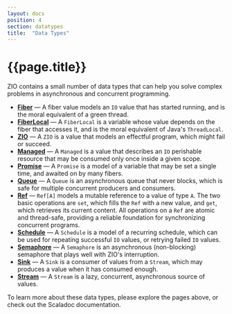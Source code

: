 ```yaml
---
layout: docs
position: 4
section: datatypes
title:  "Data Types"
---
```


# {{page.title}}

ZIO contains a small number of data types that can help you solve complex problems in asynchronous and concurrent programming.

 - **[Fiber](fiber.html)** — A fiber value models an `IO` value that has started running, and is the moral equivalent of a green thread.
 - **[FiberLocal](fiberlocal.html)** — A `FiberLocal` is a variable whose value depends on the fiber that accesses it, and is the moral equivalent of Java's `ThreadLocal`.
 - **[ZIO](io.html)** — A `ZIO` is a value that models an effectful program, which might fail or succeed.
 - **[Managed](managed.html)** — A `Managed` is a value that describes an `IO` perishable resource that may be consumed only once inside a given scope.
 - **[Promise](promise.html)** — A `Promise` is a model of a variable that may be set a single time, and awaited on by many fibers.
 - **[Queue](queue.html)** — A `Queue` is an asynchronous queue that never blocks, which is safe for multiple concurrent producers and consumers.
 - **[Ref](ref.html)** — `Ref[A]` models a mutable reference to a value of type `A`. The two basic operations are `set`, which fills the `Ref` with a new value, and `get`, which retrieves its current content. All operations on a `Ref` are atomic and thread-safe, providing a reliable foundation for synchronizing concurrent programs.
 - **[Schedule](schedule.html)** — A `Schedule` is a model of a recurring schedule, which can be used for repeating successful `IO` values, or retrying failed `IO` values.
 - **[Semaphore](semaphore.html)** — A `Semaphore` is an asynchronous (non-blocking) semaphore that plays well with ZIO's interruption.
 - **[Sink](sink.html)** — A `Sink` is a consumer of values from a `Stream`, which may produces a value when it has consumed enough.
 - **[Stream](stream.html)** — A `Stream` is a lazy, concurrent, asynchronous source of values.

To learn more about these data types, please explore the pages above, or check out the Scaladoc documentation.
